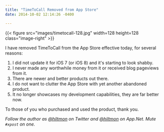 ```yaml
---
title: "TimeToCall Removed from App Store"
date: 2014-10-02 12:14:26 -0400

---
```


{{< figure src="images/timetocall-128.jpg" width=128 height=128 class="image-right" >}}

I have removed TimeToCall from the App Store effective today, for several reasons:

1. I did not update it for iOS 7 (or iOS 8) and it's starting to look shabby.
2. I never made any worthwhile money from it or received blog pageviews from it.
3. There are newer and better products out there.
4. I do not want to clutter the App Store with yet another abandoned product.
5. It no longer showcases my development capabilities, they are far better now.

To those of you who purchased and used the product, thank you.

*Follow the author as [@hiltmon](https://twitter.com/hiltmon) on Twitter and [@hiltmon](http://alpha.app.net/hiltmon) on App.Net. Mute `#xpost` on one.*
